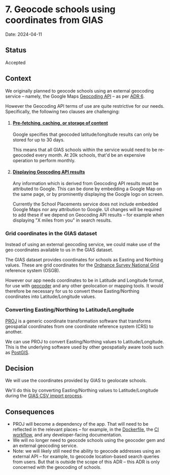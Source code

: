 # 7. Geocode schools using coordinates from GIAS

Date: 2024-04-11

## Status

Accepted

## Context

We originally planned to geocode schools using an external geocoding service – namely, the Google Maps [Geocoding API](https://developers.google.com/maps/documentation/geocoding/overview) – as per [ADR 6](00006-geocoding-schools.md).

However the Geocoding API terms of use are quite restrictive for our needs. Specifically, the following two clauses are challenging:

1. #### [Pre-fetching, caching, or storage of content](https://developers.google.com/maps/documentation/geocoding/policies#cache-policy)

   Google specifies that geocoded latitude/longitude results can only be stored for up to 30 days.

   This means that all GIAS schools within the service would need to be re-geocoded every month. At 20k schools, that'd be an expensive operation to perform monthly.

2. #### [Displaying Geocoding API results](https://developers.google.com/maps/documentation/geocoding/policies#logo)

   Any information which is derived from Geocoding API results must be attributed to Google. This can be done by embedding a Google Map on the same page, or by prominently displaying the Google logo on screen.

   Currently the School Placements service does not include embedded Google Maps nor any attribution to Google. UI changes will be required to add these if we depend on Geocoding API results – for example when displaying "X miles from you" in search results.

### Grid coordinates in the GIAS dataset

Instead of using an external geocoding service, we could make use of the geo coordinates available to us in the GIAS dataset.

The GIAS dataset provides coordinates for schools as Easting and Northing values. These are grid coordinates for the [Ordnance Survey National Grid](https://en.wikipedia.org/wiki/Ordnance_Survey_National_Grid) reference system (OSGB).

However our app needs coordinates to be in Latitude and Longitude format, for use with [geocoder](https://www.rubygeocoder.com/) and any other geolocation or mapping tools. It would therefore be necessary for us to convert these Easting/Northing coordinates into Latitude/Longitude values.

### Converting Easting/Northing to Latitude/Longitude

[PROJ](https://proj.org) is a generic coordinate transformation software that transforms geospatial coordinates from one coordinate reference system (CRS) to another.

We can use PROJ to convert Easting/Northing values to Latitude/Longitude. This is the underlying software used by other geospatially aware tools such as [PostGIS](https://postgis.net/docs/ST_Transform.html).

## Decision

We will use the coordinates provided by GIAS to geolocate schools.

We'll do this by converting Easting/Northing values to Latitude/Longitude during the [GIAS CSV import process](https://github.com/DFE-Digital/itt-mentor-services/blob/dbbc22de1cb1f33b2ee41397347fd71c6ac353e3/app/jobs/gias/sync_all_schools_job.rb).

## Consequences

- PROJ will become a dependency of the app. That will need to be reflected in the relevant places – for example, in the [Dockerfile](/Dockerfile), the [CI workflow](/.github/workflows/build_and_test.yml), and any developer-facing documentation.
- We will no longer need to geocode schools using the geocoder gem and an external geocoding service.
- Note: we will likely still need the ability to geocode addresses using an external API – for example, to geocode location-based search queries from users. But that is outside the scope of this ADR – this ADR is only concerned with the geocoding of schools.
